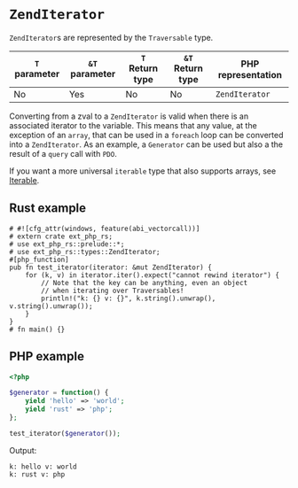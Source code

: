 # `ZendIterator`

`ZendIterator`s are represented by the `Traversable` type.

| `T` parameter | `&T` parameter | `T` Return type | `&T` Return type | PHP representation |
|---------------| -------------- |-----------------| ---------------- | ------------------ |
| No            | Yes            | No              | No               | `ZendIterator`    |

Converting from a zval to a `ZendIterator` is valid when there is an associated iterator to
the variable. This means that any value, at the exception of an `array`, that can be used in
a `foreach` loop can be converted into a `ZendIterator`. As an example, a `Generator` can be
used but also a the result of a `query` call with `PDO`.

If you want a more universal `iterable` type that also supports arrays, see [Iterable](./iterable.md).

## Rust example

```rust,no_run
# #![cfg_attr(windows, feature(abi_vectorcall))]
# extern crate ext_php_rs;
# use ext_php_rs::prelude::*;
# use ext_php_rs::types::ZendIterator;
#[php_function]
pub fn test_iterator(iterator: &mut ZendIterator) {
    for (k, v) in iterator.iter().expect("cannot rewind iterator") {
        // Note that the key can be anything, even an object
        // when iterating over Traversables!
        println!("k: {} v: {}", k.string().unwrap(), v.string().unwrap());
    }
}
# fn main() {}
```

## PHP example

```php
<?php

$generator = function() {
    yield 'hello' => 'world';
    yield 'rust' => 'php';
};

test_iterator($generator());
```

Output:

```text
k: hello v: world
k: rust v: php
```
